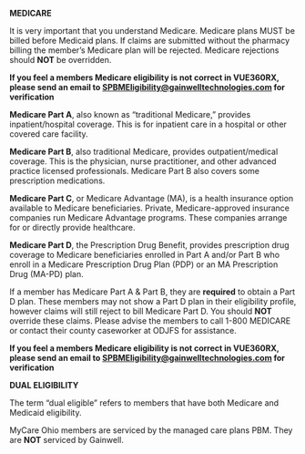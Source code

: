 **MEDICARE**

It is very important that you understand Medicare.  Medicare plans MUST be billed before Medicaid plans.  If claims are submitted without the pharmacy billing the member’s Medicare plan will be rejected.  Medicare rejections should **NOT** be overridden.   

**If you feel a members Medicare eligibility is not correct in VUE360RX, please send an email to SPBMEligibility@gainwelltechnologies.com for verification** 

**Medicare Part A**, also known as “traditional Medicare,” provides inpatient/hospital coverage. This is for inpatient care in a hospital or other covered care facility. 

**Medicare Part B**, also traditional Medicare, provides outpatient/medical coverage. This is the physician, nurse practitioner, and other advanced practice licensed professionals.  Medicare Part B also covers some prescription medications.  

**Medicare Part C**, or Medicare Advantage (MA), is a health insurance option available to Medicare beneficiaries. Private, Medicare-approved insurance companies run Medicare Advantage programs. These companies arrange for or directly provide healthcare. 

**Medicare Part D**, the Prescription Drug Benefit, provides prescription drug coverage to Medicare beneficiaries enrolled in Part A and/or Part B who enroll in a Medicare Prescription Drug Plan (PDP) or an MA Prescription Drug (MA-PD) plan. 

If a member has Medicare Part A & Part B, they are **required** to obtain a Part D plan.  These members may not show a Part D plan in their eligibility profile, however claims will still reject to bill Medicare Part D. You should **NOT** override these claims.  Please advise the members to call 1-800 MEDICARE or contact their county caseworker at ODJFS for assistance.   

**If you feel a members Medicare eligibility is not correct in VUE360RX, please send an email to SPBMEligibility@gainwelltechnologies.com for verification** 

 **DUAL ELIGIBILITY** 

The term “dual eligible” refers to members that have both Medicare and Medicaid eligibility.   

MyCare Ohio members are serviced by the managed care plans PBM. They are **NOT** serviced by Gainwell. 
